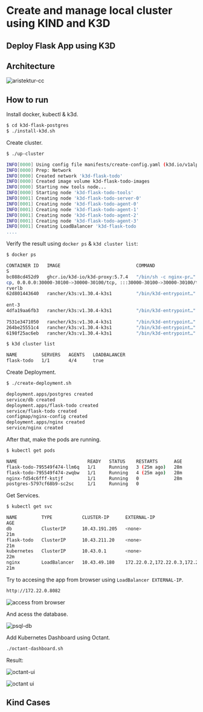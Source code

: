# Create and manage local cluster using KIND and K3D

## Deploy Flask App using K3D

## Architecture

![aristektur-cc](https://github.com/user-attachments/assets/46b3ae10-bf6a-45c8-99a7-2382b48532b2)

## How to run

Install docker, kubectl & k3d.

```bash
$ cd k3d-flask-postgres
$ ./install-k3d.sh
```

Create cluster.

```bash
$ ./up-cluster

INFO[0000] Using config file manifests/create-config.yaml (k3d.io/v1alpha5#simple)
INFO[0000] Prep: Network
INFO[0000] Created network 'k3d-flask-todo'
INFO[0000] Created image volume k3d-flask-todo-images
INFO[0000] Starting new tools node...
INFO[0000] Starting node 'k3d-flask-todo-tools'
INFO[0001] Creating node 'k3d-flask-todo-server-0'
INFO[0001] Creating node 'k3d-flask-todo-agent-0'
INFO[0001] Creating node 'k3d-flask-todo-agent-1'
INFO[0001] Creating node 'k3d-flask-todo-agent-2'
INFO[0001] Creating node 'k3d-flask-todo-agent-3'
INFO[0001] Creating LoadBalancer 'k3d-flask-todo
....
```

Verify the result using `docker ps` & `k3d cluster list`:

```bash
$ docker ps

CONTAINER ID   IMAGE                            COMMAND                  CREATED              STATUS              PORT
S                                                                                                    NAMES
bc088cd452d9   ghcr.io/k3d-io/k3d-proxy:5.7.4   "/bin/sh -c nginx-pr…"   About a minute ago   Up About a minute   80/t
cp, 0.0.0.0:30000-30100->30000-30100/tcp, :::30000-30100->30000-30100/tcp, 0.0.0.0:35331->6443/tcp   k3d-flask-todo-se
rverlb
62d801443640   rancher/k3s:v1.30.4-k3s1         "/bin/k3d-entrypoint…"   About a minute ago   Up About a minute
                                                                                                     k3d-flask-todo-ag
ent-3
4dfa19aa6fb3   rancher/k3s:v1.30.4-k3s1         "/bin/k3d-entrypoint…"   About a minute ago   Up About a minute
                                                                                                     k3d-flask-todo-agent-2
7531e3471050   rancher/k3s:v1.30.4-k3s1         "/bin/k3d-entrypoint…"   About a minute ago   Up About a minute                                                                                                            k3d-flask-todo-agent-1
264be25551c4   rancher/k3s:v1.30.4-k3s1         "/bin/k3d-entrypoint…"   About a minute ago   Up About a minute                                                                                                            k3d-flask-todo-agent-0
6198f25ac6eb   rancher/k3s:v1.30.4-k3s1         "/bin/k3d-entrypoint…"   About a minute ago   Up About a minute                                                                                                            k3d-flask-todo-server-0
```

```bash
$ k3d cluster list

NAME         SERVERS   AGENTS   LOADBALANCER
flask-todo   1/1       4/4      true
```

Create Deployment.

```bash
$ ./create-deployment.sh

deployment.apps/postgres created
service/db created
deployment.apps/flask-todo created
service/flask-todo created
configmap/nginx-config created
deployment.apps/nginx created
service/nginx created
```

After that, make the pods are running.

```bash
$ kubectl get pods

NAME                          READY   STATUS    RESTARTS      AGE
flask-todo-795549f474-llm6q   1/1     Running   3 (25m ago)   28m
flask-todo-795549f474-zwqbw   1/1     Running   4 (25m ago)   28m
nginx-fd54c6fff-kstjf         1/1     Running   0             28m
postgres-5797cf68b9-sc2sc     1/1     Running   0
```

Get Services.

```bash
$ kubectl get svc

NAME         TYPE           CLUSTER-IP      EXTERNAL-IP                                              PORT(S)
AGE
db           ClusterIP      10.43.191.205   <none>                                                   5432/TCP
21m
flask-todo   ClusterIP      10.43.211.20    <none>                                                   5000/TCP
21m
kubernetes   ClusterIP      10.43.0.1       <none>                                                   443/TCP
22m
nginx        LoadBalancer   10.43.49.180    172.22.0.2,172.22.0.3,172.22.0.4,172.22.0.5,172.22.0.6   8082:31951/TCP
21m
```

Try to accesing the app from browser using `LoadBalancer EXTERNAL-IP`.

```sh
http://172.22.0.8082
```

![access from browser](https://github.com/user-attachments/assets/ea3aceeb-07f6-4adc-8197-52c1f7f02dcb)

And acess the database.

![psql-db](https://github.com/user-attachments/assets/19afd963-3b8a-44f5-bd0b-593ae8d2ddec)

Add Kubernetes Dashboard using Octant.

```bash
./octant-dashboard.sh
```

Result:

![octant-ui](https://github.com/user-attachments/assets/dd040f9f-0984-4c38-ab62-cd7101f3099a)

![octant ui](https://github.com/user-attachments/assets/ca0df247-1184-42b7-8f78-5f171ec0f2c5)

## Kind Cases